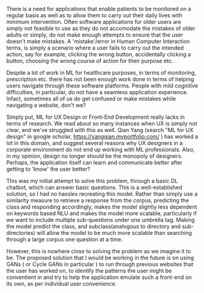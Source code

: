 There is a need for applications that enable patients to be monitored on a regular basis as well as to allow them to carry out their daily lives with minimum intervention. Often software applications for older users are simply not feasible to use as they do not accomodate the mistakes of older adults or simply, do not make enough attempts to ensure that the user doesn't make mistakes. A 'mistake'/error in Human Computer Interaction terms, is simply a scenario where a user fails to carry out the intended action, say for example, clicking the wrong button, accidentally clicking a button, choosing the wrong course of action for their purpose etc. 

Despite a lot of work in ML for healthcare purposes, in terms of monitoring,  prescription etc. there has not been enough work done in terms of helping users navigate through these software platforms. People with mild cognitive difficulties, in particular, do not have a seamless application experience. Infact, sometimes all of us do get confused or make mistakes while navigating a website, don't we?

Simply put, ML for UX Design or Front-End Development really lacks in terms of research.
We read about so many instances when UX is simply not clear, and we've struggled with this as well. Qian Yang (search "ML for UX design" in google scholar, https://yangqian.myportfolio.com/ ) has worked a lot in this domain, and suggest several reasons why UX designers in a corporate environment do not end up working with ML professionals. Also, in my opinion, design no longer should be the monopoly of designers. Perhaps, the application itself can learn and communicate better after getting to 'know' the user better? 

This was my initial attempt to solve this problem, through a basic DL chatbot, which can answer basic questions. This is a well-established solution, so I had no hassles recreating this model. Rather than simply use a similarity measure to retrieve a response from the corpus, predicting the class and responding accordingly, makes the model slightly less dependent on keywords based NLU and makes the model more scalable, particularly if we want to include multiple sub-questions under one umbrella tag. Making the model predict the class, and subclass(analogous to directory and sub-directories) will allow the model to be much more scalable than searching through a large corpus one question at a time.

However, this is nowhere close to solving the problem as we imagine it to be. The proposed solution that I would be working in the future is on using GANs ( or Cycle GANs in particular ) to run through previous websites that the user has worked on, to identify the patterns the user might be conventient in and try to help the application emulate such a front-end on its own, as per individual user convenience.